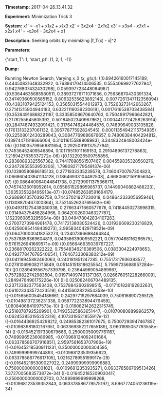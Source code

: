 **Timestamp:** 2017-04-26_13.41.32

**Experiment:** Minimization Trick 3

**System:**
x1' = -x1 + x1*x2 + x1*x3 
x2' = 3*x2*x4 - 2*x1*x2 
x3' = x3*x4 - x3*x1 + x2*x1 
x4' = -x3*x4 - 3*x2*x4 + x1 


**Description:** Seeking orbits by minimizing |f_T(x) - x|^2

**Parameters:**

{'start_T': 1, 'start_pt': [1, 2, 1, -1]}

**Dump:**

Running Newton Search, Varying x_0
*(x, g(x)):*
([0.69426160017145189, 0.44450831648332922, 0.76394170414506535, 0.55540699277627947, 0.94276807432430298], 0.059397723448064987)
([0.53644635685580511, 0.38937276711071656, 0.75636870430391334, 0.34749360500585152, 0.80632535623892143], 0.0077261347112356094)
([0.43831079425124153, 0.35650315544012973, 0.75263273142663267, 0.27141215904944183, 0.63221116039230618], 0.0017616538703438584)
([0.35364916868221197, 0.33358508670640763, 0.75049917966642821, 0.2178255645805392, 0.50184502340967962], 0.0004417724258263914)
([0.28474874932091421, 0.31764746244484576, 0.74899949033105828, 0.17613133237061132, 0.39577877592824545], 0.00011354942115754935)
([0.22508012430289043, 0.30847769686676657, 0.74806384404294812, 0.13974471819666004, 0.31011615588808983], 3.3448324948003424e-05)
([0.16035799566811654, 0.29250919137577941, 0.74536452409546894, 0.10179511011169153, 0.29104896137278863], 7.2189427635337272e-06)
([0.1322926509755856, 0.28360893325567382, 0.74417898561507467, 0.084559835328560276, 0.23472855553950206], 1.7980827179549137e-06)
([0.10390580866185133, 0.2771833335239578, 0.74604700787304823, 0.066860403941134128, 0.18646933104492508], 4.6680662159195634e-07)
([0.086440064044841738, 0.27299011375366711, 0.74574336019952614, 0.055861529895985737, 0.14499040882488223], 1.3635335328495913e-07)
([0.074852638591694179, 0.26869013570392758, 0.74437021927230018, 0.048642333056959461, 0.11308870467300364], 3.7521452623769562e-08)
([0.049311275438080338, 0.27663471660577676, 0.74184450273998315, 0.031494375488284966, 0.064200260048327767], 1.1623960853295964e-08)
([0.049478042834107283, 0.27007273994961478, 0.74172138030524426, 0.031936609230216829, 0.042560954148439273], 2.9958340429718521e-09)
([0.064700000418253273, 0.23407396698464844, 0.75378856369604819, 0.04358639009592221, 0.05770468116266575], 9.5761526941669571e-09)
([0.056646935039767227, 0.23688170262322222, 0.75548346216389506, 0.0383304224978653, 0.049277847678540654], 1.7646733309380212e-09)
([0.04116945882460063, 0.240181851247285, 0.75517317936383577, 0.027810699082715849, 0.05145151818625554], 5.7599735668957284e-10)
([0.028949856757339798, 0.23644969054899967, 0.75728822742983504, 0.019714097491371367, 0.026676051228266009], 1.2849476490175226e-10)
([-0.025082406704489135, 0.23713382377563438, 0.75378842602698515, -0.017101828192832631, 0.061023343572423519], 6.4415602822854358e-10)
([-0.015656005454186661, 0.24297719297684039, 0.7506168907265125, -0.010498137236231338, 0.059772233894476459], 1.0808406841097573e-10)
([-0.016082142622315745, 0.25160787925269901, 0.74935325863651447, -0.010700808899962579, 0.062453853195252318], 4.1073319521855917e-12)
([-0.01644369254298212, 0.24985382361017675, 0.75007293947467857, -0.010963981802167651, 0.063369352217655189], 3.9601985057793558e-14)
([-0.016452197330679666, 0.25000050097761167, 0.74999965236086985, -0.010968124092401664, 0.063378586707916851], 2.9597561653707966e-19)
([-0.016452185309111231, 0.25000000000304595, 0.74999999999744893, -0.010968123539356623, 0.063378586776617105], 1.0216278955199917e-29)
([-0.016452185309027922, 0.24999999999996883, 0.75000000000001021, -0.01096812353935271, 0.063378586769513426], 7.3727005683573872e-34)
([-0.016452185309030417, 0.25000000000002703, 0.74999999999998268, -0.010968123539352843, 0.063378586779575197], 8.6967774051236119e-34)